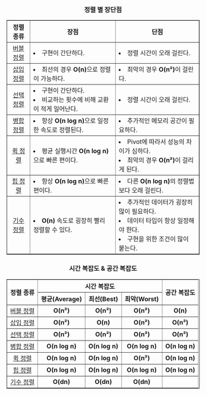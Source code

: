 
<div align='center'>
  <h3>정렬 별 장단점</h3>
  <table border="1">
    <tr>
      <th>정렬 종류</th>
      <th>장점</th>
      <th>단점</th>
    </tr>
    <tr>
      <td align='center'><a href="./BubbleSort">버블 정렬</a></td>
      <td><li>구현이 간단하다.</li></td>
      <td><li>정렬 시간이 오래 걸린다.</li></td>
    </tr>
    <tr>
      <td align='center'><a href="./">삽입 정렬</a></td>
      <td><li>최선의 경우 <b>O(n)</b>으로 정렬이 가능하다.</li></td>
      <td><li>최악의 경우 <b>O(n²)</b>이 걸린다.</li></td>
    </tr>
    <tr>
      <td align='center'><a href="./">선택 정렬</a></td>
      <td><li>구현이 간단하다.</li><li>비교하는 횟수에 비해 교환이 적게 일어난다.</li></td>
      <td><li>정렬 시간이 오래 걸린다.</li></td>
    </tr>
    <tr>
      <td align='center'><a href="./">병합 정렬</a></td>
      <td><li>항상 <b>O(n log n)</b>으로 일정한 속도로 정렬된다.</li></td>
      <td><li>추가적인 메모리 공간이 필요하다.</li></td>
    </tr>
    <tr>
      <td align='center'><a href="./">퀵 정렬</a></td>
      <td><li>평균 실행시간 <b>O(n log n)</b>으로 빠른 편이다.</li></td>
      <td><li>Pivot에 따라서 성능의 차이가 심하다.</li><li>최악의 경우 <b>O(n²)</b>이 걸리게 된다.</li></td>
    </tr>
    <tr>
      <td align='center'><a href="./">힙 정렬</a></td>
      <td><li>항상 <b>O(n log n)</b>으로 빠른 편이다.</li></td>
      <td><li>다른 <b>O(n log n)</b>의 정렬법보다 오래 걸린다.</li></td>
    </tr>
    <tr>
      <td align='center'><a href="./">기수 정렬</a></td>
      <td><li><b>O(n)</b> 속도로 굉장히 빨리 정렬할 수 있다.</li></td>
      <td><li>추가적인 데이터가 굉장히 많이 필요하다.</li><li>데이터 타입이 항상 일정해야 한다.</li><li>구현을 위한 조건이 많이 붙는다.</li></td>
    </tr>
  </table>

  <h3>시간 복잡도 & 공간 복잡도</h3>
  <table border="1">
    <tr align='center'>
      <th rowspan='2'>정렬 종류</th>
      <th colspan='3'>시간 복잡도</th>
      <th rowspan='2'>공간 복잡도</th>
    </tr>
    <tr align='center'>
      <th>평균(Average)</th>
      <th>최선(Best)</th>
      <th>최악(Worst)</th>
    </tr>
    <tr align='center'>
      <td><a href="./BubbleSort">버블 정렬</a></td>
      <td><b>O(n²)</b></td>
      <td><b>O(n²)</b></td>
      <td><b>O(n²)</b></td>
      <td><b>O(n)</b></td>
    </tr>
    <tr align='center'>
      <td><a href="./">삽입 정렬</a></td>
      <td><b>O(n²)</b></td>
      <td><b>O(n)</b></td>
      <td><b>O(n²)</b></td>
      <td><b>O(n²)</b></td>
    </tr>
    <tr align='center'>
      <td><a href="./">선택 정렬</a></td>
      <td><b>O(n²)</b></td>
      <td><b>O(n²)</b></td>
      <td><b>O(n²)</b></td>
      <td><b>O(n²)</b></td>
    </tr>
    <tr align='center'>
      <td><a href="./">병합 정렬</a></td>
      <td><b>O(n log n)</b></td>
      <td><b>O(n log n)</b></td>
      <td><b>O(n log n)</b></td>
      <td><b>O(n log n)</b></td>
    </tr>
    <tr align='center'>
      <td><a href="./">퀵 정렬</a></td>
      <td><b>O(n log n)</b></td>
      <td><b>O(n log n)</b></td>
      <td><b>O(n²)</b></td>
      <td><b>O(n log n)</b></td>
    </tr>
    <tr align='center'>
      <td><a href="./">힙 정렬</a></td>
      <td><b>O(n log n)</b></td>
      <td><b>O(n log n)</b></td>
      <td><b>O(n log n)</b></td>
      <td><b>O(n log n)</b></td>
    </tr>
    <tr align='center'>
      <td><a href="./">기수 정렬</a></td>
      <td><b>O(dn)</b></td>
      <td><b>O(dn)</b></td>
      <td><b>O(dn)</b></td>
      <td></td>
    </tr>
  </table>
</div>
